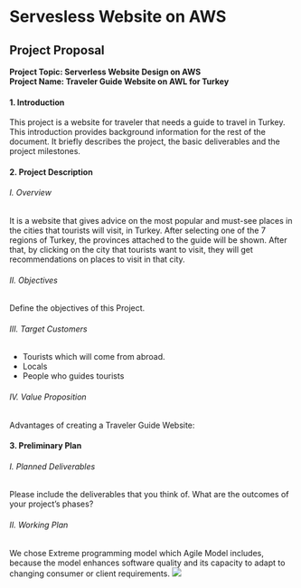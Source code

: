 # Servesless Website on AWS  
## Project Proposal
**<div>Project Topic: Serverless Website Design on AWS**</div>
**<div>Project Name: Traveler Guide Website on AWL for Turkey**</div>
#### 1. Introduction
This project is a website for traveler that needs a guide to travel in Turkey.
This introduction provides background information for the rest of the document. It briefly describes the project, the basic deliverables and the project milestones.
#### 2. Project Description
###### I.	Overview
It is a website that gives advice on the most popular and must-see places in the cities that tourists will visit, in Turkey. After selecting one of the 7 regions of Turkey, the provinces attached to the guide will be shown. After that, by clicking on the city that tourists want to visit, they will get recommendations on places to visit in that city.
###### II.	Objectives
Define the objectives of this Project. 
###### III.	Target Customers
- Tourists which will come from abroad.
- Locals 
- People who guides tourists 
###### IV.	Value Proposition
Advantages of creating a Traveler Guide Website:
#### 3.	Preliminary Plan
###### I.	Planned Deliverables
Please include the deliverables that you think of. What are the outcomes of your project’s phases?
###### II.	Working Plan
We chose Extreme programming model which Agile Model includes, because the model enhances software quality and its capacity to adapt to changing consumer or client requirements.
![](https://www.costanavarino.com/wp-content/uploads/2021/09/homepage-969.jpg)
